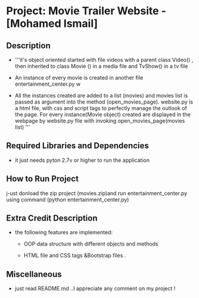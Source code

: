 
Project: Movie Trailer Website  - [Mohamed Ismail]
================================

Description
-----------------------------------

- '''it's object oriented started with file videos with a parent class Video() , then inherited to class  Movie () in a media file and TvShow() in a tv file


- An instance of every movie is created in another file entertainment_center.py w

- All the instances created are added to a list (movies) and movies list is passed as argument into the method (open_movies_page). website.py is a html file, with css and script tags to perfectly manage the outlook of the page. For every instance(Movie object) created are displayed in the webpage by website.py file with invoking open_movies_page(movies list) '''

Required Libraries and Dependencies
-----------------------------------

- it just needs pyton 2.7v or higher to run the application 


How to Run Project
------------------
j-ust donload the zip project (movies.zip)and run entertainment_center.py using command (python entertainment_center.py)



Extra Credit Description
------------------------
- the following features are implemented:

   - OOP data structure with different objects and methods

   - HTML file and CSS tags &Bootstrap files .


Miscellaneous
-------------
- just read README.md ..I appreciate any comment on my project !
